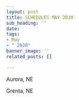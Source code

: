 ```yaml
---
layout: post
title: SCHEDULES MAY 2020
sub_heading: ''
date: 
tags:
- May
- " 2020"
banner_image: ''
related_posts: []

---
```

Aurora, NE

Grenta, NE